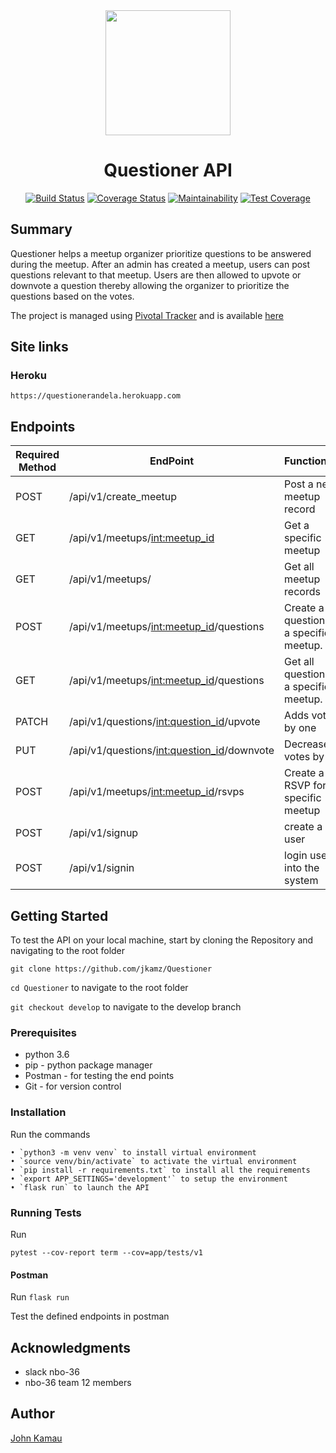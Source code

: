 <div align="center">

<img width=200 src="https://jkamz.github.io/Questioner/UI/static/images/logo.png">

# Questioner API

[![Build Status](https://travis-ci.org/jkamz/Questioner.svg?branch=develop)](https://travis-ci.org/jkamz/Questioner) [![Coverage Status](https://coveralls.io/repos/github/jkamz/Questioner/badge.svg?branch=develop)](https://coveralls.io/github/jkamz/Questioner?branch=develop)   [![Maintainability](https://api.codeclimate.com/v1/badges/ccc01049d9b2db4cf789/maintainability)](https://codeclimate.com/github/jkamz/Questioner/maintainability) [![Test Coverage](https://api.codeclimate.com/v1/badges/ccc01049d9b2db4cf789/test_coverage)](https://codeclimate.com/github/jkamz/Questioner/test_coverage)

</div>

## Summary
Questioner helps a meetup organizer prioritize questions to be answered during the meetup. After an admin has created a meetup, users can post questions relevant to that meetup. Users are then allowed to upvote or downvote a question thereby allowing the organizer to prioritize the questions based on the votes.

The project is managed using [Pivotal Tracker](https://www.pivotaltracker.com) and is available [here](https://www.pivotaltracker.com/n/projects/2235485)

## Site links
### Heroku

`https://questionerandela.herokuapp.com`

## Endpoints

Required Method       | EndPoint       | Functionality |
------------- | ------------- | ---------------
POST  | /api/v1/create_meetup  | Post a new meetup record   |
GET  | /api/v1/meetups/<int:meetup_id>  | Get a specific meetup   |
GET  | /api/v1/meetups/   | Get all meetup records   |
POST  | /api/v1/meetups/<int:meetup_id>/questions | Create a question for a specific meetup.
GET  | /api/v1/meetups/<int:meetup_id>/questions | Get all questions for a specific meetup.
PATCH | /api/v1/questions/<int:question_id>/upvote | Adds votes by one |
PUT | /api/v1/questions/<int:question_id>/downvote | Decreases votes by one  |
POST | /api/v1/meetups/<int:meetup_id>/rsvps | Create a RSVP for a specific meetup
POST  | /api/v1/signup  | create a new user |
POST  | /api/v1/signin  | login user into the system |


## Getting Started

To test the API on your local machine, start by cloning the Repository and navigating to the root folder

`git clone https://github.com/jkamz/Questioner`

`cd Questioner` to navigate to the root folder

`git checkout develop` to navigate to the develop branch


### Prerequisites
- python 3.6
- pip - python package manager
- Postman - for testing the end points
- Git - for version control

### Installation
Run the commands

    • `python3 -m venv venv` to install virtual environment
    • `source venv/bin/activate` to activate the virtual environment
    • `pip install -r requirements.txt` to install all the requirements
    • `export APP_SETTINGS='development'` to setup the environment
    • `flask run` to launch the API

### Running Tests
Run

`pytest --cov-report term --cov=app/tests/v1`

#### Postman

Run `flask run`

Test the defined endpoints in postman

## Acknowledgments
- slack nbo-36
- nbo-36 team 12 members

## Author

[John Kamau](https://github.com/jkamz)

